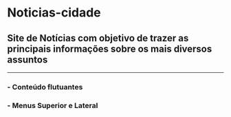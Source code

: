 # Noticias-cidade

## Site de Notícias com objetivo de trazer as principais informações sobre os mais diversos assuntos

----------------------------------------------------------------------------------------------------------------

### - Conteúdo flutuantes
### - Menus Superior e Lateral